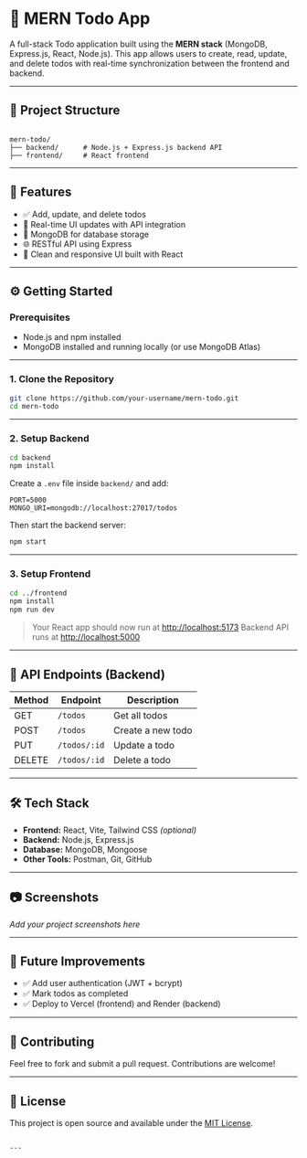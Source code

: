 # 📝 MERN Todo App

A full-stack Todo application built using the **MERN stack** (MongoDB, Express.js, React, Node.js). This app allows users to create, read, update, and delete todos with real-time synchronization between the frontend and backend.

---

## 📁 Project Structure

```

mern-todo/
├── backend/      # Node.js + Express.js backend API
├── frontend/     # React frontend

````

---

## 🚀 Features

- ✅ Add, update, and delete todos
- 🔄 Real-time UI updates with API integration
- 💾 MongoDB for database storage
- 🌐 RESTful API using Express
- 🎨 Clean and responsive UI built with React

---

## ⚙️ Getting Started

### Prerequisites

- Node.js and npm installed
- MongoDB installed and running locally (or use MongoDB Atlas)

---

### 1. Clone the Repository

```bash
git clone https://github.com/your-username/mern-todo.git
cd mern-todo
````

---

### 2. Setup Backend

```bash
cd backend
npm install
```

Create a `.env` file inside `backend/` and add:

```
PORT=5000
MONGO_URI=mongodb://localhost:27017/todos
```

Then start the backend server:

```bash
npm start
```

---

### 3. Setup Frontend

```bash
cd ../frontend
npm install
npm run dev
```

> Your React app should now run at [http://localhost:5173](http://localhost:5173)
> Backend API runs at [http://localhost:5000](http://localhost:5000)

---

## 🧪 API Endpoints (Backend)

| Method | Endpoint     | Description       |
| ------ | ------------ | ----------------- |
| GET    | `/todos`     | Get all todos     |
| POST   | `/todos`     | Create a new todo |
| PUT    | `/todos/:id` | Update a todo     |
| DELETE | `/todos/:id` | Delete a todo     |

---

## 🛠 Tech Stack

* **Frontend:** React, Vite, Tailwind CSS *(optional)*
* **Backend:** Node.js, Express.js
* **Database:** MongoDB, Mongoose
* **Other Tools:** Postman, Git, GitHub

---

## 📷 Screenshots

*Add your project screenshots here*

---

## 🌟 Future Improvements

* ✅ Add user authentication (JWT + bcrypt)
* ✅ Mark todos as completed
* ✅ Deploy to Vercel (frontend) and Render (backend)

---

## 🤝 Contributing

Feel free to fork and submit a pull request. Contributions are welcome!

---

## 📄 License

This project is open source and available under the [MIT License](LICENSE).

```

---

```
